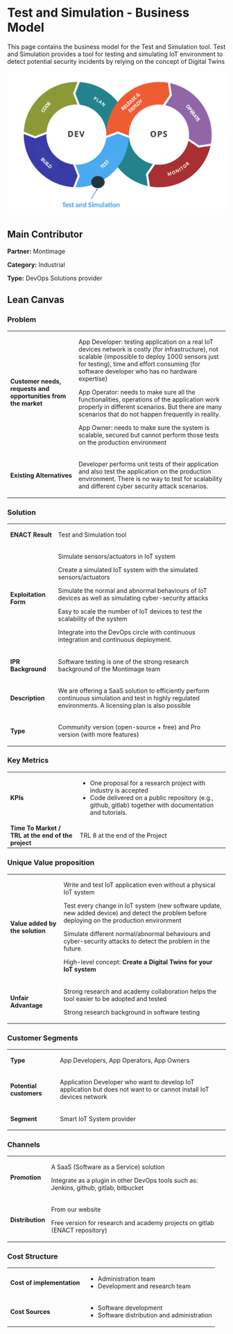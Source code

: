# Test and Simulation - Business Model

This page contains the business model for the Test and Simulation tool. Test and Simulation provides a tool for testing and simulating IoT environment to detect potential security incidents by relying on the concept of Digital Twins

![Alt text](Images/TaS.png?raw=true "Test and Simulation")

## Main Contributor

**Partner:** Montimage

**Category:** Industrial

**Type:** DevOps Solutions provider

## Lean Canvas

### Problem

<table>
  <tr>
    <td rowspan="1">
      <b>Customer needs, requests and opportunities from the market</b>
    </td>
    <td rowspan="1">
      <p>
        App Developer: testing application on a real IoT devices network is costly (for infrastructure), not scalable (impossible to deploy 1000 sensors just for testing), time and effort consuming (for software developer who has no hardware expertise)
      </p>
      <p>
        App Operator: needs to make sure all the functionalities, operations of the application work properly in different scenarios. But there are many scenarios that do not happen frequently in reality.
      </p>
      <p>
        App Owner: needs to make sure the system is scalable, secured but cannot perform those tests on the production environment
      </p>
    </td>
  </tr>
  <tr>
    <td rowspan="1">
      <b>Existing Alternatives</b> </td>
    <td rowspan="1">
      <p>
        Developer performs unit tests of their application and also test the application on the production environment. There is no way to test for scalability and different cyber security attack scenarios.
      </p>
    </td>
      </tr>
</table>

### Solution

<table>
  <tr>
    <td rowspan="1">
      <b>ENACT Result</b>
    </td>
    <td rowspan="1">
      <p>Test and Simulation tool</p>
    </td>
  </tr>
  <tr>
    <td rowspan="1">
      <b>Exploitation Form</b> </td>
    <td rowspan="1">
      <p>
        Simulate sensors/actuators in IoT system
      </p>
      <p>
        Create a simulated IoT system with the simulated sensors/actuators
      </p>
      <p>
        Simulate the normal and abnormal behaviours of IoT devices as well as simulating cyber-security attacks
      </p>
      <p>
        Easy to scale the number of IoT devices to test the scalability of the system
      </p>
      <p>
        Integrate into the DevOps circle with continuous integration and continuous deployment.
      </p>
    </td>
      </tr>
    <tr>
    <td rowspan="1">
      <b>IPR Background </b> </td>
    <td rowspan="1">
      <p>
        Software testing is one of the strong research background of the Montimage team
      </p>
    </td>
      </tr>
   <tr>
    <td rowspan="1">
      <b>Description </b> </td>
    <td rowspan="1">
      <p>We are offering a SaaS solution to efficiently perform continuous simulation and test in highly regulated environments. A licensing plan is also possible</p>
    </td>
      </tr>
     <tr>
    <td rowspan="1">
      <b>Type</b> </td>
    <td rowspan="1">
      <p>Community version (open-source + free) and Pro version (with more features)</p>
    </td>
      </tr>
</table>

### Key Metrics

<table>
  <tr>
    <td rowspan="1">
      <b>KPIs</b>
    </td>
    <td rowspan="1">
      <ul>   
        <li> One proposal for a research project with industry is accepted</li>
        <li> 
          Code delivered on a public repository (e.g., github, gitlab) together with documentation and tutorials.
        </li>
      </ul>
    </td>
  </tr>
  <tr>
    <td rowspan="1">
      <b>Time To Market / TRL at the end of the project</b>
    </td>
    <td rowspan="1">
      <p>
        TRL 8 at the end of the Project
      </p>
    </td>
  </tr>
  </table>

### Unique Value proposition

<table>
  <tr>
    <td rowspan="1">
      <b>Value added by the solution</b>
    </td>
    <td rowspan="1">
      <p>
        Write and test IoT application even without a physical IoT system
      </p>
      <p>
        Test every change in IoT system (new software update, new added device) and detect the problem before deploying on the production environment
      </p>
      <p>
        Simulate different normal/abnormal behaviours and cyber-security attacks to detect the problem in the future.
      </p>
      <p>
        High-level concept: <strong>Create a Digital Twins for your IoT system</strong>
      </p>
    </td>
  </tr>
  <tr>
    <td rowspan="1">
      <b>Unfair Advantage</b>
    </td>
    <td rowspan="1">
      <p>Strong research and academy collaboration helps the tool easier to be adopted and tested </p>
      <p>Strong research background in software testing </p>
    </td>
  </tr>
</table>

### Customer Segments

<table>
  <tr>
    <td rowspan="1">
      <b>Type</b>
    </td>
    <td rowspan="1">
      <p>App Developers, App Operators, App Owners</p>
    </td>
  </tr>
    <tr>
    <td rowspan="1">
      <b>Potential customers</b>
    </td>
    <td rowspan="1">
      <p>
      Application Developer who want to develop IoT application but does not want to or cannot install IoT devices network</p>
    </td>
  </tr>
  <tr>
    <td rowspan="1">
      <b>Segment</b>
    </td>
    <td rowspan="1">
      <p>Smart IoT System provider
    </p>
    </td>
  </tr>
</table>

### Channels

<table>
  <tr>
    <td rowspan="1">
      <b>Promotion</b>
    </td>
    <td rowspan="1">
      <p>
      A SaaS (Software as a Service) solution
      </p>
      <p>
      Integrate as a plugin in other DevOps tools such as: Jenkins, github, gitlab, bitbucket
      </p>
</td>

  </tr>
   <tr>
    <td rowspan="1">
      <b>Distribution</b>
    </td>
    <td rowspan="1">
      <p>
        From our website
      </p>
      <p>
        Free version for research and academy projects on gitlab (ENACT repository)
      </p>
    </td>
  </tr>
</table>

### Cost Structure

<table>
  <tr>
    <td rowspan="1">
      <b>Cost of implementation </b>
    </td>
    <td rowspan="1">
      <p>
<ul>
  <li>Administration team</li>
<li>Development and research team</li></ul>
  </p>
    </td>
  </tr>
   <tr>
    <td rowspan="1">
      <b> Cost Sources</b>
    </td>
    <td rowspan="1">
      <p>
<ul>
  <li>Software development</li>
        
<li>Software distribution and administration</li>
</ul>
     </p>
    </td>
  </tr>
</table>
